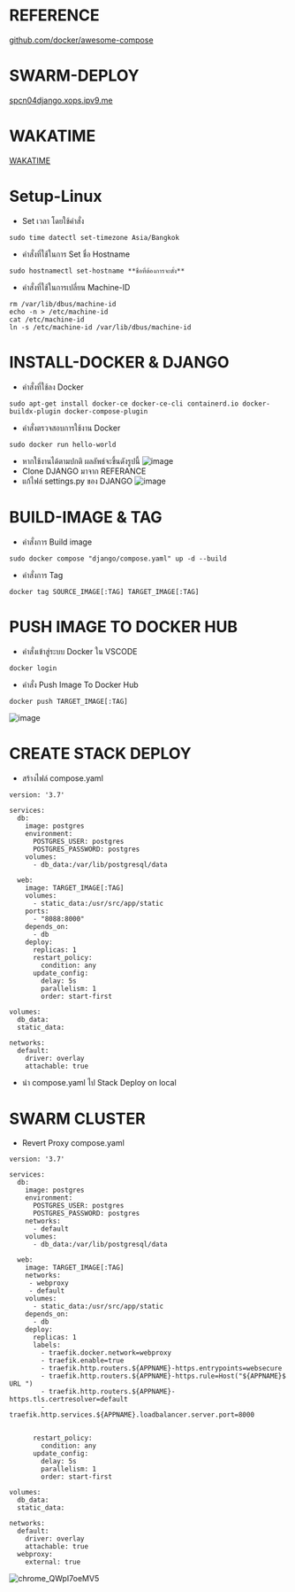 # REFERENCE

[github.com/docker/awesome-compose](https://github.com/docker/awesome-compose)


# SWARM-DEPLOY

[spcn04django.xops.ipv9.me](https://spcn04django.xops.ipv9.me/)

# WAKATIME
[WAKATIME](https://wakatime.com/@spcn04/projects/djmozndcbd)

# Setup-Linux
- Set เวลา โดยใช้คำสั่ง
```
sudo time datectl set-timezone Asia/Bangkok
```
 - คำสั่งที่ใช้ในการ Set ชื่อ Hostname
```
sudo hostnamectl set-hostname **ชื่อที่ต้องการจะตั้ง**
```
- คำสั่งที่ใช้ในการเปลี่ยน Machine-ID
```
rm /var/lib/dbus/machine-id
echo -n > /etc/machine-id
cat /etc/machine-id
ln -s /etc/machine-id /var/lib/dbus/machine-id
```

# INSTALL-DOCKER & DJANGO
- คำสั่งที่ใช้ลง Docker
```
sudo apt-get install docker-ce docker-ce-cli containerd.io docker-buildx-plugin docker-compose-plugin
```
- คำสั่งตรวจสอบการใช้งาน Docker
```
sudo docker run hello-world
```
- หากใช้งานได้ตามปกติ ผลลัพธ์จะขึ้นดังรูปนี้
![image](https://user-images.githubusercontent.com/115150753/224601306-a00b350e-05d7-4e1d-9dcc-5c7e28b26d9b.png)
- Clone DJANGO มาจาก REFERANCE
- แก้ไฟล์ settings.py ของ DJANGO
![image](https://user-images.githubusercontent.com/115150753/224601306-a00b350e-05d7-4e1d-9dcc-5c7e28b26d9b.png)

# BUILD-IMAGE & TAG
- คำสั่งการ Build image
```
sudo docker compose "django/compose.yaml" up -d --build
```
- คำสั่งการ Tag
```
docker tag SOURCE_IMAGE[:TAG] TARGET_IMAGE[:TAG]
```

# PUSH IMAGE TO DOCKER HUB 
- คำสั่งเข้าสู่ระบบ Docker ใน VSCODE
```
docker login
```
- คำสั่ง Push Image To Docker Hub
```
docker push TARGET_IMAGE[:TAG]
```
![image](https://user-images.githubusercontent.com/115150753/224599877-1cd599ac-bdd5-49d4-84e3-d06a302a43e0.png)


# CREATE STACK DEPLOY
- สร้างไฟล์ compose.yaml
```
version: '3.7'

services:
  db:
    image: postgres
    environment:
      POSTGRES_USER: postgres
      POSTGRES_PASSWORD: postgres
    volumes:
      - db_data:/var/lib/postgresql/data

  web:
    image: TARGET_IMAGE[:TAG]
    volumes:
      - static_data:/usr/src/app/static
    ports:
      - "8088:8000"
    depends_on:
      - db
    deploy:
      replicas: 1
      restart_policy:
        condition: any
      update_config:
        delay: 5s
        parallelism: 1
        order: start-first

volumes:
  db_data:
  static_data:

networks:
  default:
    driver: overlay
    attachable: true
```
- นำ compose.yaml ไป Stack Deploy on local

# SWARM CLUSTER
- Revert Proxy compose.yaml
```
version: '3.7'

services:
  db:
    image: postgres
    environment:
      POSTGRES_USER: postgres
      POSTGRES_PASSWORD: postgres
    networks:
      - default
    volumes:
      - db_data:/var/lib/postgresql/data

  web:
    image: TARGET_IMAGE[:TAG]
    networks:
     - webproxy
     - default
    volumes:
      - static_data:/usr/src/app/static
    depends_on:
      - db
    deploy:
      replicas: 1
      labels:
        - traefik.docker.network=webproxy
        - traefik.enable=true
        - traefik.http.routers.${APPNAME}-https.entrypoints=websecure
        - traefik.http.routers.${APPNAME}-https.rule=Host("${APPNAME}$ URL ")
        - traefik.http.routers.${APPNAME}-https.tls.certresolver=default
        - traefik.http.services.${APPNAME}.loadbalancer.server.port=8000


      restart_policy:
        condition: any
      update_config:
        delay: 5s
        parallelism: 1
        order: start-first

volumes:
  db_data:
  static_data:

networks:
  default:
    driver: overlay
    attachable: true
  webproxy:
    external: true
```

![chrome_QWpI7oeMV5](https://user-images.githubusercontent.com/115150753/223735745-fde67083-3758-4ecf-bcd9-8188810112fa.png)